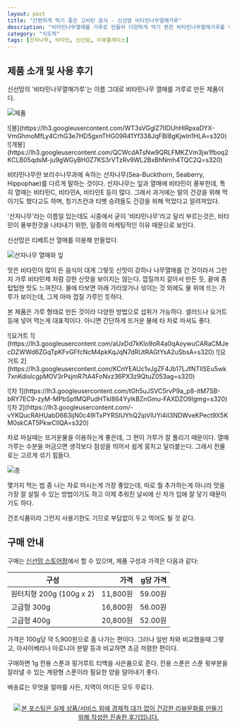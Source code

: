 ```yaml
---
layout: post
title: "간편하게 먹기 좋은 고비탄 음식 - 신선맘 비타민나무열매가루"
description: "비타민나무열매를 가루로 만들어 다양하게 먹기 편한 비타민나무열매가루를 먹어봤다."
category: "식도락"
tags: [산자나무, 비타민, 신선맘, 리뷰플레이스]
---
```


## 제품 소개 및 사용 후기

신선맘의 '비타민나무열매가루'는 이름 그대로 비타민나무 열매를 가루로 만든 제품이다.

![제품](https://lh3.googleusercontent.com/_4NXY7ABZxMjwBmxYP7Zar0jWz_Ds68a87RQlvm-6ZzzOxdAxWQR9EpUK-xw-TECYwCoHJa5MIUqqQ=s640)

<p class="center" markdown="1">
![봉](https://lh3.googleusercontent.com/WT3sVGglZ7IIDUhHlRpxaDYX-VmGhmoMfLy4CrhG3e7HD5gxnTHG09R41Yf338JqFBI8gKjwIn1HLA=s320)
![개봉](https://lh3.googleusercontent.com/QCWcdATsNw9QRLFMKZVm3jw1fboq2KCLB05qdsM-ju9gWGyBH0Z7KS3rVTzRv9WL2BxBhNmh4TQC2Q=s320)
</p>

비타민나무란 보리수나무과에 속하는 산자나무(Sea-Buckthorn, Seaberry, Hippophae)를 다르게 말하는 것이다.
산자나무는 잎과 열매에 비타민이 풍부한데, 특히 열매는 비타민C, 비타민A, 비타민E 등이 많다.
그래서 과거에는 말의 건강을 위해 먹이기도 했다고도 하며,
칭기즈칸과 티벳 승려들도 건강을 위해 먹었다고 알려져있다.

'산자나무'라는 이름일 있는데도 시중에서 굳이 '비타민나무'라고 달리 부르는것은,
비타민이 풍부한것을 나타내기 위한, 일종의 마케팅적인 이유 때문으로 보인다.

신선맘은 티베트산 열매를 이용해 만들었다.

![산자나무 열매와 잎](https://lh3.googleusercontent.com/-_rpeCVs3198/Wd95K1o8oaI/AAAAAAAAY3k/ii5cHN81llMAJ7iRmvkHQLllFxB8_d82wCE0YBhgL/s520/seaberry.jpg)

맛은 비타민이 많이 든 음식이 대게 그렇듯 신맛이 강하나
나무열매를 간 것이라서 그런지
가루 비타민제 처럼 강한 신맛을 보이지는 않는다.
껍질까지 갈아서 만든 듯, 끝에 좀 텁텁한 맛도 느껴진다.
물에 타보면 아래 가라앉거나 섞이는 것 외에도 물 위에 뜨는 가루가 보이는데, 그게 아마 껍질 가루인 듯하다.

본 제품은 가루 형태로 만든 것이라 다양한 방법으로 섭취가 가능하다.
샐러드나 요거트 등에 넣어 먹는게 대표적이다.
아니면 간단하게 뜨거운 물에 타 차로 마셔도 좋다.

<p class="center" markdown="1">
![요거트 1](https://lh3.googleusercontent.com/aUxDd7kKlo9oR4a0qAoywuCARaCMJecDZWWd6ZGqTpKFvGFfcNcM4pkKqJqN7dRUtRAGtYsA2uSbsA=s320)
![요거트 2](https://lh3.googleusercontent.com/KCnYEAUc1vJgZF4Jb17LJfNTlISEu5wk7xnKdisIcgpMOV3rPsjmR7tA4FoNvz36PX3z9QtuZ053ag=s320)
</p>

<p class="center" markdown="1">
![차 1](https://lh3.googleusercontent.com/tGh5uJSVC5rvP9a_p8-itM7SB-bRY7EC9-zyM-MPbSpfMQPudHTkl864YylkBZnGmu-FAXDZO9Igmg=s320)
![차 2](https://lh3.googleusercontent.com/-vYKQucRAHUabD663ijN0c49lTxPYRSIUYhQ2ipVlUYi4iI3NDWveKPect9X5KM0skCAT5PkwCIlQA=s320)
</p>

차로 마실때는 뜨거운물을 이용하는게 좋은데,
그 편이 가루가 잘 풀리기 때문이다.
열매 가루는 수분을 머금으면 생각보다 점성을 띄어서 쉽게 뭉치고 달라붙는다.
그래서 찬물로는 고르게 섞기 힘들다.

![층](https://lh3.googleusercontent.com/emgB4CZF1kN8Xato8oeEPjfAjFRyKfrkhP3JM1ylVmQgfU9_27czHpEl2odT9OMt4KTxFuizug4PsA=s640)

몇가지 먹는 법 중 나는 차로 마시는게 가장 좋았는데,
따로 뭘 추가하는게 아니라 맛을 가장 잘 살릴 수 있는 방법이기도 하고
이제 추워진 날씨에 신 차가 입에 잘 닿기 때문이기도 하다.

건조식품이라 그런지 사용기한도 기므로 부담없이 두고 먹어도 될 것 같다.



## 구매 안내

구매는 [신선맘 스토어팜](http://storefarm.naver.com/sinsunmom/products/746645063)에서 할 수 있으며,
제품 구성과 가격은 다음과 같다:

구성                     | 가격     | g당 가격
-------------------------|---------:|---------:
원터치형 200g (100g x 2) | 11,800원 | 59.00원
고급형 300g              | 16,800원 | 56.00원
고급형 400g              | 20,800원 | 52.00원

가격은 100g당 약 5,900원으로 좀 나가는 편이다.
그러나 일반 차와 비교했을때 그렇고,
아사이베리나 아로니아 분말 등과 비교하면 조금 저렴한 편이다.

구매하면 1g 전용 스푼과 핑거루트 티백을 사은품으로 준다.
전용 스푼은 스푼 윗부분을 잘라낼 수 있는 계량형 스푼이라
필요한 양을 덜어내기 좋다.

배송료는 무엇을 얼마를 사든, 지역이 어디든 모두 무료다.



<div style="text-align: center; padding: 1em;"><a href="http://reviewplace.co.kr/detail.php?number=10080" target="_blank"><img src="http://reviewplace.co.kr/blog_traffic.php?key=MTAwODB8cmV6bm9h" border="0" alt="본 포스팅은 실제 상품/서비스 외에 경제적 대가 없이 건강한 리뷰문화를 만들기 위해 작성한 진솔한 후기입니다."></a></div>
